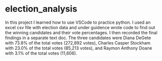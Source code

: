 # election_analysis
In this project I learned how to use VSCode to practice python. I used an excel csv file with election data and under guidence wrote code to find out the winning candidates and their vote percentages. I then recorded the final findings in a separate text doc. 
The three candidates were Diana DeGete with 73.8% of the total votes (272,892 votes), Charles Casper Stockham with 23.0% of the total votes (85,213 votes), and Raymon Anthony Doane with 3.1% of the total votes (11,606).

